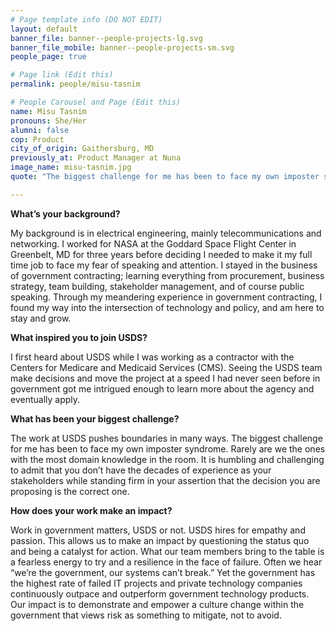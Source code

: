 ```yaml
---
# Page template info (DO NOT EDIT)
layout: default
banner_file: banner--people-projects-lg.svg
banner_file_mobile: banner--people-projects-sm.svg
people_page: true

# Page link (Edit this)
permalink: people/misu-tasnim

# People Carousel and Page (Edit this)
name: Misu Tasnim
pronouns: She/Her
alumni: false
cop: Product
city_of_origin: Gaithersburg, MD
previously_at: Product Manager at Nuna
image_name: misu-tasnim.jpg
quote: "The biggest challenge for me has been to face my own imposter syndrome."

---
```


**What’s your background?**

My background is in electrical engineering, mainly telecommunications and networking. I worked for NASA at the Goddard Space Flight Center in Greenbelt, MD for three years before deciding I needed to make it my full time job to face my fear of speaking and attention.
I stayed in the business of government contracting; learning everything from procurement, business strategy, team building, stakeholder management, and of course public speaking.
Through my meandering experience in government contracting, I found my way into the intersection of technology and policy, and am here to stay and grow.

**What inspired you to join USDS?**

I first heard about USDS while I was working as a contractor with the Centers for Medicare and Medicaid Services (CMS). Seeing the USDS team make decisions and move the project at a speed I had never seen before in government got me intrigued enough to learn more about the agency and eventually apply.

**What has been your biggest challenge?**

The work at USDS pushes boundaries in many ways. The biggest challenge for me has been to face my own imposter syndrome. Rarely are we the ones with the most domain knowledge in the room. It is humbling and challenging to admit that you don’t have the decades of experience as your stakeholders while standing firm in your assertion that the decision you are proposing is the correct one.

**How does your work make an impact?**

Work in government matters, USDS or not. USDS hires for empathy and passion. This allows us to make an impact by questioning the status quo and being a catalyst for action. What our team members bring to the table is a fearless energy to try and a resilience in the face of failure.
Often we hear “we’re the government, our systems can’t break.” Yet the government has the highest rate of failed IT projects and private technology companies continuously outpace and outperform government technology products.
Our impact is to demonstrate and empower a culture change within the government that views risk as something to mitigate, not to avoid.
